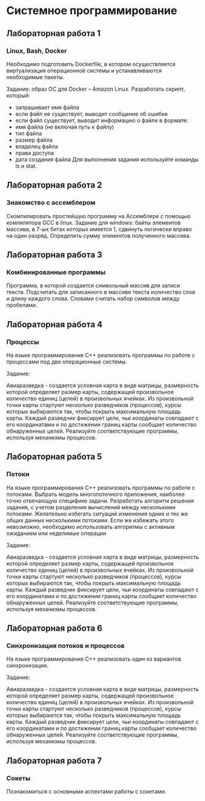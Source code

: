 # Системное программирование

## Лабораторная работа 1

### Linux, Bash, Docker

Необходимо подготовить Dockerfile, в котором осуществляется виртуализация операционной системы и устанавливаются необходимые пакеты. 

Задание: образ ОС для Docker – Amazon Linux. Разработать скрипт,
который:
* запрашивает имя файла
* если файл не существует, выводит сообщение об ошибке
* если файл существует, выводит информацию о файле в формате:
* имя файла (не включая путь к файлу)
* тип файла
* размер файла
* владелец файла
* права доступа
* дата создания файла
Для выполнения задания используйте команды ls и stat.

## Лабораторная работа 2

### Знакомство с ассемблером

Скомпилировать простейшую программу на Ассемблере с помощью компилятора GCC в linux.
Задание для windows: байты элементов массива, в 7-ых битах которых имеется 1, сдвинуть логически вправо на один разряд. Определить сумму элементов полученного массива.

## Лабораторная работа 3

### Комбинированные программы

Программа, в которой создается символьный массив для записи текста. Подсчитать для записанного в массиве текста количество слов и длину каждого слова. Словами считать набор символов между пробелами.

## Лабораторная работа 4

### Процессы

На языке программирования C++ реализовать программы по работе с процессами под две операционные системы. 

Задание:

Авиаразведка - создается условная карта в виде матрицы, размерность которой определяет размер карты, содержащей произвольное количество единиц (целей) в произвольных ячейках. Из произвольной точки карты стартуют несколько разведчиков (процессов), курсы которых выбираются так, чтобы покрыть максимальную площадь карты. Каждый разведчик фиксирует цели, чьи координаты совпадают с его координатами и по достижении границ карты сообщает количество обнаруженных целей. Реализуйте соответствующие программы, используя механизмы процессов.

## Лабораторная работа 5

### Потоки

На языке программирования C++ реализовать программы по работе с потоками. Выбрать модель многопоточного приложения, наиболее точно отвечающую специфике задачи. Разработать алгоритм решения задания, с учетом разделения вычислений между несколькими потоками. Желательно избегать ситуаций изменения одних и тех же общих данных несколькими потоками. Если же избежать этого невозможно, необходимо использовать алгоритмы с активным ожиданием или неделимые операции

Задание:

Авиаразведка - создается условная карта в виде матрицы, размерность которой определяет размер карты, содержащей произвольное количество единиц (целей) в произвольных ячейках. Из произвольной точки карты стартуют несколько разведчиков (процессов), курсы которых выбираются так, чтобы покрыть максимальную площадь карты. Каждый разведчик фиксирует цели, чьи координаты совпадают с его координатами и по достижении границ карты сообщает количество обнаруженных целей. Реализуйте соответствующие программы, используя механизмы процессов.

## Лабораторная работа 6

### Синхронизация потоков и процессов

На языке программирования C++ реализовать один из вариантов синхронизации. 

Задание:

Авиаразведка - создается условная карта в виде матрицы, размерность которой определяет размер карты, содержащей произвольное количество единиц (целей) в произвольных ячейках. Из произвольной точки карты стартуют несколько разведчиков (процессов), курсы которых выбираются так, чтобы покрыть максимальную площадь карты. Каждый разведчик фиксирует цели, чьи координаты совпадают с его координатами и по достижении границ карты сообщает количество обнаруженных целей. Реализуйте соответствующие программы, используя механизмы процессов.

## Лабораторная работа 7

### Сокеты

Познакомиться с основными аспектами работы с сокетами.